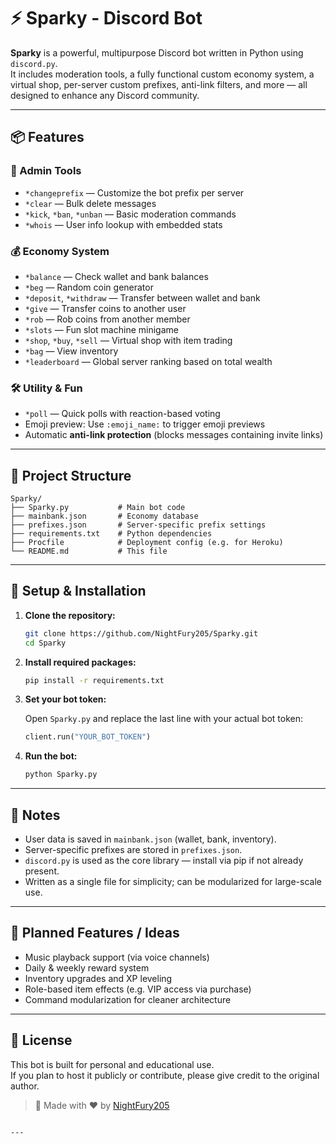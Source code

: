 # ⚡ Sparky - Discord Bot

**Sparky** is a powerful, multipurpose Discord bot written in Python using `discord.py`.  
It includes moderation tools, a fully functional custom economy system, a virtual shop, per-server custom prefixes, anti-link filters, and more — all designed to enhance any Discord community.

---

## 📦 Features

### 🔧 Admin Tools
- `*changeprefix` — Customize the bot prefix per server
- `*clear` — Bulk delete messages
- `*kick`, `*ban`, `*unban` — Basic moderation commands
- `*whois` — User info lookup with embedded stats

### 💰 Economy System
- `*balance` — Check wallet and bank balances
- `*beg` — Random coin generator
- `*deposit`, `*withdraw` — Transfer between wallet and bank
- `*give` — Transfer coins to another user
- `*rob` — Rob coins from another member
- `*slots` — Fun slot machine minigame
- `*shop`, `*buy`, `*sell` — Virtual shop with item trading
- `*bag` — View inventory
- `*leaderboard` — Global server ranking based on total wealth

### 🛠️ Utility & Fun
- `*poll` — Quick polls with reaction-based voting
- Emoji preview: Use `:emoji_name:` to trigger emoji previews
- Automatic **anti-link protection** (blocks messages containing invite links)

---

## 📁 Project Structure

```
Sparky/
├── Sparky.py           # Main bot code
├── mainbank.json       # Economy database
├── prefixes.json       # Server-specific prefix settings
├── requirements.txt    # Python dependencies
├── Procfile            # Deployment config (e.g. for Heroku)
└── README.md           # This file
```

---

## 🚀 Setup & Installation

1. **Clone the repository:**

   ```bash
   git clone https://github.com/NightFury205/Sparky.git
   cd Sparky
   ```

2. **Install required packages:**

   ```bash
   pip install -r requirements.txt
   ```

3. **Set your bot token:**

   Open `Sparky.py` and replace the last line with your actual bot token:

   ```python
   client.run("YOUR_BOT_TOKEN")
   ```

4. **Run the bot:**

   ```bash
   python Sparky.py
   ```

---

## 🧠 Notes

- User data is saved in `mainbank.json` (wallet, bank, inventory).
- Server-specific prefixes are stored in `prefixes.json`.
- `discord.py` is used as the core library — install via pip if not already present.
- Written as a single file for simplicity; can be modularized for large-scale use.

---

## 🌟 Planned Features / Ideas

- Music playback support (via voice channels)
- Daily & weekly reward system
- Inventory upgrades and XP leveling
- Role-based item effects (e.g. VIP access via purchase)
- Command modularization for cleaner architecture

---

## 📜 License

This bot is built for personal and educational use.  
If you plan to host it publicly or contribute, please give credit to the original author.

> 🧠 Made with ❤️ by [NightFury205](https://github.com/NightFury205)

```

---
